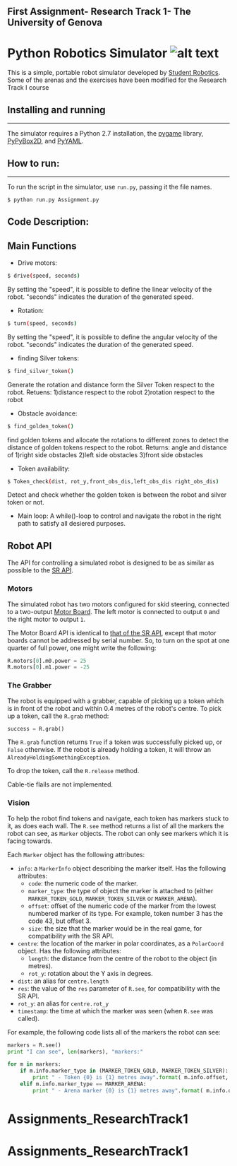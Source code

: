 ## First Assignment- Research Track 1- The University of Genova

Python Robotics Simulator ![alt text](https://github.com/DssDanial/Research_Track)
================================

This is a simple, portable robot simulator developed by [Student Robotics](https://studentrobotics.org).
Some of the arenas and the exercises have been modified for the Research Track I course

## Installing and running
----------------------

The simulator requires a Python 2.7 installation, the [pygame](http://pygame.org/) library, [PyPyBox2D](https://pypi.python.org/pypi/pypybox2d/2.1-r331), and [PyYAML](https://pypi.python.org/pypi/PyYAML/).


## How to run: 
-----------------------------

To run the script in the simulator, use `run.py`, passing it the file names. 

```bash
$ python run.py Assignment.py
```

## Code Description:

Main Functions
---------

* Drive motors:
```bash
$ drive(speed, seconds)
```
By setting the "speed", it is possible to define the linear velocity of the robot. "seconds" indicates the duration of the generated speed.

* Rotation:

```bash
$ turn(speed, seconds)
```
By setting the "speed", it is possible to define the angular velocity of the robot. "seconds" indicates the duration of the generated speed.


* finding Silver tokens:

```bash
$ find_silver_token()
```
Generate the rotation and distance form the Silver Token respect to the robot.
Retuens:
1)distance respect to the robot
2)rotation respect to the robot


* Obstacle avoidance:

```bash
$ find_golden_token()
```
find golden tokens and allocate the rotations to different zones to detect the distance of golden tokens respect to the robot.
Returns:
angle and distance of 
   1)right side obstacles
   2)left side obstacles
   3)front side obstacles


* Token availability:

```bash
$ Token_check(dist, rot_y,front_obs_dis,left_obs_dis right_obs_dis)
```
Detect and check whether the golden token is between the robot and silver token or not. 


* Main loop:
A while()-loop to control and navigate the robot in the right path to satisfy all desiered purposes.



Robot API
---------

The API for controlling a simulated robot is designed to be as similar as possible to the [SR API][sr-api].

### Motors ###

The simulated robot has two motors configured for skid steering, connected to a two-output [Motor Board](https://studentrobotics.org/docs/kit/motor_board). The left motor is connected to output `0` and the right motor to output `1`.

The Motor Board API is identical to [that of the SR API](https://studentrobotics.org/docs/programming/sr/motors/), except that motor boards cannot be addressed by serial number. So, to turn on the spot at one quarter of full power, one might write the following:

```python
R.motors[0].m0.power = 25
R.motors[0].m1.power = -25
```

### The Grabber ###

The robot is equipped with a grabber, capable of picking up a token which is in front of the robot and within 0.4 metres of the robot's centre. To pick up a token, call the `R.grab` method:

```python
success = R.grab()
```

The `R.grab` function returns `True` if a token was successfully picked up, or `False` otherwise. If the robot is already holding a token, it will throw an `AlreadyHoldingSomethingException`.

To drop the token, call the `R.release` method.

Cable-tie flails are not implemented.

### Vision ###

To help the robot find tokens and navigate, each token has markers stuck to it, as does each wall. The `R.see` method returns a list of all the markers the robot can see, as `Marker` objects. The robot can only see markers which it is facing towards.

Each `Marker` object has the following attributes:

* `info`: a `MarkerInfo` object describing the marker itself. Has the following attributes:
  * `code`: the numeric code of the marker.
  * `marker_type`: the type of object the marker is attached to (either `MARKER_TOKEN_GOLD`, `MARKER_TOKEN_SILVER` or `MARKER_ARENA`).
  * `offset`: offset of the numeric code of the marker from the lowest numbered marker of its type. For example, token number 3 has the code 43, but offset 3.
  * `size`: the size that the marker would be in the real game, for compatibility with the SR API.
* `centre`: the location of the marker in polar coordinates, as a `PolarCoord` object. Has the following attributes:
  * `length`: the distance from the centre of the robot to the object (in metres).
  * `rot_y`: rotation about the Y axis in degrees.
* `dist`: an alias for `centre.length`
* `res`: the value of the `res` parameter of `R.see`, for compatibility with the SR API.
* `rot_y`: an alias for `centre.rot_y`
* `timestamp`: the time at which the marker was seen (when `R.see` was called).

For example, the following code lists all of the markers the robot can see:

```python
markers = R.see()
print "I can see", len(markers), "markers:"

for m in markers:
    if m.info.marker_type in (MARKER_TOKEN_GOLD, MARKER_TOKEN_SILVER):
        print " - Token {0} is {1} metres away".format( m.info.offset, m.dist )
    elif m.info.marker_type == MARKER_ARENA:
        print " - Arena marker {0} is {1} metres away".format( m.info.offset, m.dist )
```

[sr-api]: https://studentrobotics.org/docs/programming/sr/
# Assignments_ResearchTrack1
# Assignments_ResearchTrack1
